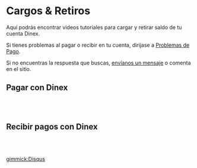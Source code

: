 # Cargos & Retiros

Aquí podrás encontrar videos tutoriales para cargar y retirar saldo de tu cuenta Dinex. 

Si tienes problemas al pagar o recibir en tu cuenta, dirijase a [Problemas de Pago](problemas.md). 

Si no encuentras la respuesta que buscas, [envíanos un mensaje](solicitud.md) o comenta en el sitio.

## Pagar con Dinex


<br><br>

## Recibir pagos con Dinex


<br><br>

[gimmick:Disqus](dinexinfo)